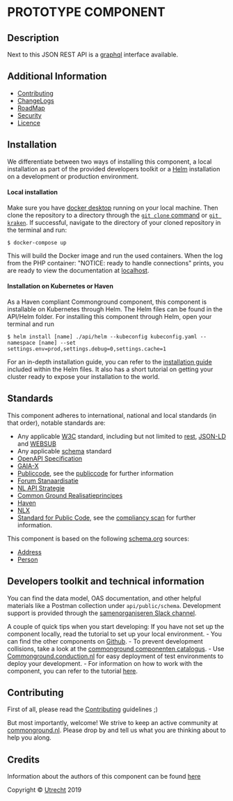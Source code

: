 # PROTOTYPE COMPONENT

Description
----
Next to this JSON REST API is a [graphql](/graphql) interface available.

Additional Information
----

- [Contributing](CONTRIBUTING.md)
- [ChangeLogs](CHANGELOG.md)
- [RoadMap](ROADMAP.md)
- [Security](SECURITY.md)
- [Licence](LICENSE.md)


Installation
----
We differentiate between two ways of installing this component, a local installation as part of the provided developers toolkit or a [Helm](https://helm.sh/) installation on a development or production environment.

#### Local installation
Make sure you have [docker desktop](https://www.docker.com/products/docker-desktop) running on your local machine. Then clone the repository to a directory through the [``git clone`` command](https://github.com/git-guides/git-clone) or [``git kraken``](https://www.gitkraken.com). If successful, navigate to the directory of your cloned repository in the terminal and run:

```CLI
$ docker-compose up
```
This will build the Docker image and run the used containers. When the log from the PHP container: "NOTICE: ready to handle connections" prints, you are ready to view the documentation at [localhost](http://127.0.0.1/).

#### Installation on Kubernetes or Haven
As a Haven compliant Commonground component, this component is installable on Kubernetes through Helm. The Helm files can be found in the API/Helm folder. For installing this component through Helm, open your terminal and run
```CLI
$ helm install [name] ./api/helm --kubeconfig kubeconfig.yaml --namespace [name] --set settings.env=prod,settings.debug=0,settings.cache=1
```
For an in-depth installation guide, you can refer to the [installation guide](/api/helm) included within the Helm files. It also has a short tutorial on getting your cluster ready to expose your installation to the world.

Standards
----

This component adheres to international, national and local standards (in that order), notable standards are:

- Any applicable [W3C](https://www.w3.org) standard, including but not limited to [rest](https://www.w3.org/2001/sw/wiki/REST), [JSON-LD](https://www.w3.org/TR/json-ld11/) and [WEBSUB](https://www.w3.org/TR/websub/)
- Any applicable [schema](https://schema.org/) standard
- [OpenAPI Specification](https://github.com/OAI/OpenAPI-Specification/blob/master/versions/3.0.0.md)
- [GAIA-X](https://www.data-infrastructure.eu/GAIAX/Navigation/EN/Home/home.html)
- [Publiccode](https://docs.italia.it/italia/developers-italia/publiccodeyml-en/en/master/index.html), see the [publiccode](api/public/schema/publiccode.yaml) for further information
- [Forum Stanaardisatie](https://www.forumstandaardisatie.nl/open-standaarden)
- [NL API Strategie](https://docs.geostandaarden.nl/api/API-Strategie/)
- [Common Ground Realisatieprincipes](https://componentencatalogus.commonground.nl/20190130_-_Common_Ground_-_Realisatieprincipes.pdf)
- [Haven](https://haven.commonground.nl/docs/de-standaard)
- [NLX](https://docs.nlx.io/understanding-the-basics/introduction)
- [Standard for Public Code](https://standard.publiccode.net/), see the [compliancy scan](publiccode.md) for further information.

This component is based on the following [schema.org](https://schema.org) sources:
- [Address](https://schema.org/PostalAddress)
- [Person](https://schema.org/Person)

Developers toolkit and technical information
----
You can find the data model, OAS documentation, and other helpful materials like a  Postman collection under ``api/public/schema``. Development support is provided through the [samenorganiseren Slack channel](https://join.slack.com/t/samenorganiseren/shared_invite/zt-dex1d7sk-wy11sKYWCF0qQYjJHSMW5Q).

A couple of quick tips when you start developing:
If you have not set up the component locally, read the tutorial to set up your local environment.
	- You can find the other components on [Github](https://github.com/ConductionNL).
	- To prevent development collisions, take a look at the [commonground componenten catalogus](https://componentencatalogus.commonground.nl/componenten?).
	- Use [Commonground.conduction.nl](https://commonground.conduction.nl/) for easy deployment of test environments to deploy your development.
	- For information on how to work with the component, you can refer to the tutorial [here](TUTORIAL.md).


Contributing
----
First of all, please read the [Contributing](CONTRIBUTING.md) guidelines ;)

But most importantly, welcome! We strive to keep an active community at [commonground.nl](https://commonground.nl/). Please drop by and tell us what you are thinking about to help you along.

Credits
----
Information about the authors of this component can be found [here](AUTHORS.md)

Copyright © [Utrecht](https://www.utrecht.nl/) 2019
